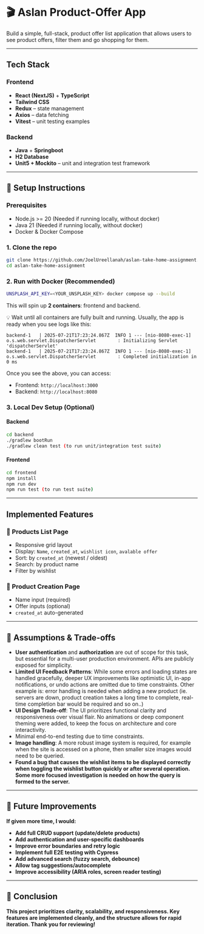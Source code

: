 # 🎬 Aslan Product-Offer App

Build a simple, full-stack, product offer list application that allows users to see
product offers, filter them and go shopping for them.

---

## Tech Stack

### Frontend

- **React (NextJS)** + **TypeScript**
- **Tailwind CSS**
- **Redux** – state management
- **Axios** – data fetching
- **Vitest** – unit testing examples

### Backend

- **Java** + **Springboot**
- **H2 Database**
- **Unit5 + Mockito** – unit and integration test framework

---

## 🔧 Setup Instructions

### Prerequisites

- Node.js >= 20 (Needed if running locally, without docker)
- Java 21 (Needed if running locally, without docker)
- Docker & Docker Compose

### 1. Clone the repo

```bash
git clone https://github.com/JoelUreellanah/aslan-take-home-assignment.git
cd aslan-take-home-assignment
```

### 2. Run with Docker (Recommended)

```bash
UNSPLASH_API_KEY=<YOUR_UNSPLASH_KEY> docker compose up --build
```

This will spin up **2 containers**: frontend and backend.

💡 Wait until all containers are fully built and running. Usually, the app is ready when you see logs like this:

```
backend-1   | 2025-07-21T17:23:24.867Z  INFO 1 --- [nio-8080-exec-1] o.s.web.servlet.DispatcherServlet        : Initializing Servlet 'dispatcherServlet'
backend-1   | 2025-07-21T17:23:24.867Z  INFO 1 --- [nio-8080-exec-1] o.s.web.servlet.DispatcherServlet        : Completed initialization in 0 ms
```

Once you see the above, you can access:

- Frontend: `http://localhost:3000`
- Backend: `http://localhost:8080`

### 3. Local Dev Setup (Optional)

#### Backend

```bash
cd backend
./gradlew bootRun
./gradlew clean test (to run unit/integration test suite)
```

#### Frontend

```bash
cd frontend
npm install
npm run dev
npm run test (to run test suite)
```

---

## Implemented Features

### 🔹 Products List Page

- Responsive grid layout
- Display: `Name`, `created_at`, `wishlist icon`, `avalable offer`
- Sort: by `created_at` (newest / oldest)
- Search: by product name
- Filter by wishlist

### 🔹 Product Creation Page

- Name input (required)
- Offer inputs (optional)
- `created_at` auto-generated

---

## 📘 Assumptions & Trade-offs

- <b>User authentication</b> and <b>authorization</b> are out of scope for this task, but essential for a multi-user production environment. APIs are publicly exposed for simplicity.
- <b>Limited UI Feedback Patterns</b>: While some errors and loading states are handled gracefully, deeper UX improvements like optimistic UI, in-app notifications, or undo actions are omitted due to time constraints. Other example is: error handling is needed when adding a new product (ie. servers are down, product creation takes a long time to complete, real-time completion bar would be required and so on..)
- <b>UI Design Trade-off</b>: The UI prioritizes functional clarity and responsiveness over visual flair. No animations or deep component theming were added, to keep the focus on architecture and core interactivity.
- Minimal end-to-end testing due to time constraints.
- <b>Image handling</b>: A more robust image system is required, for example when the site is accessed on a phone, then smaller size images would need to be queried.
- <b> Found a bug that causes the wishlist items to be displayed correctly when toggling the wishlist button quickly or after several operation. Some more focused investigation is needed on how the query is formed to the server.

---

## 🚀 Future Improvements

If given more time, I would:

- Add full CRUD support (update/delete products)
- Add authentication and user-specific dashboards
- Improve error boundaries and retry logic
- Implement full E2E testing with **Cypress**
- Add advanced search (fuzzy search, debounce)
- Allow tag suggestions/autocomplete
- Improve accessibility (ARIA roles, screen reader testing)

---

## 👋 Conclusion

This project prioritizes clarity, scalability, and responsiveness. Key features are implemented cleanly, and the structure allows for rapid iteration. Thank you for reviewing!
